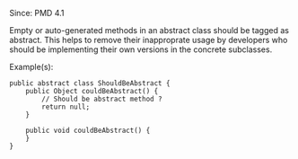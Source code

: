 Since: PMD 4.1

Empty or auto-generated methods in an abstract class should be tagged as abstract. This helps to remove their inapproprate
usage by developers who should be implementing their own versions in the concrete subclasses.

Example(s):
```
public abstract class ShouldBeAbstract {
    public Object couldBeAbstract() {
        // Should be abstract method ?
        return null;
    }

    public void couldBeAbstract() {
    }
}
```
